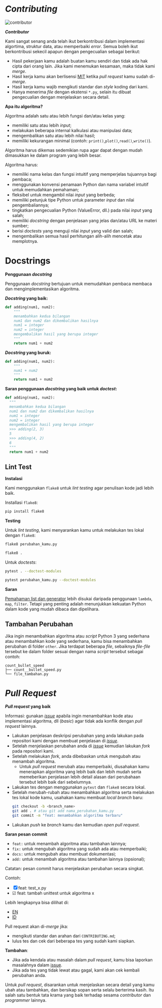 # *Contributing*
![contributor](https://img.shields.io/github/contributors/bellshade/PythonAlgorithm?label=kontributor&style=for-the-badge)

***Contributor***

Kami sangat senang anda telah ikut berkontribusi dalam implementasi algortima, struktur data, atau memperbaiki *error*.
Semua boleh ikut berkontribusi sekecil apapun dengan pengecualian sebagai berikut:

- Hasil pekerjaan kamu adalah buatan kamu sendiri dan tidak ada hak cipta dari orang lain. Jika kami menemukan kesamaan, maka tidak kami *merge*.
- Hasil kerja kamu akan berlisensi [MIT](LICENSE) ketika *pull request* kamu sudah di-*merge*.
- Hasil kerja kamu wajib mengikuti standar dan *style* koding dari kami.
- Hanya menerima *file* dengan ekstensi ``*.py``, selain itu dibuat pengecualian dengan menjelaskan secara detail.

**Apa itu algoritma?**

Algoritma adalah satu atau lebih fungsi dan/atau kelas yang:

- memiliki satu atau lebih *input*;
- melakukan beberapa internal kalkulasi atau manipulasi data;
- mengembalikan satu atau lebih nilai hasil;
- memiliki kekurangan minimal (contoh: `print()`,`plot()`,`read()`,`write()`).

Algoritma harus dikemas sedemikian rupa agar dapat dengan mudah dimasukkan ke dalam program yang lebih besar.

Algoritma harus:

- memiliki nama kelas dan fungsi intuitif yang memperjelas tujuannya bagi pembaca;
- menggunakan konvensi penamaan Python dan nama variabel intuitif untuk memudahkan pemahaman;
- fleksibel untuk mengambil nilai *input* yang berbeda;
- memiliki petunjuk tipe Python untuk parameter *input* dan nilai pengembaliannya;
- tingkatkan pengecualian Python (ValueError, dll.) pada nilai *input* yang salah;
- memiliki *docstring* dengan penjelasan yang jelas dan/atau URL ke materi sumber;
- berisi *doctests* yang menguji nilai *input* yang valid dan salah;
- mengembalikan semua hasil perhitungan alih-alih mencetak atau memplotnya.

# Docstrings

**Penggunaan *docstring***

Penggunaan *docstring* bertujuan untuk memudahkan pembaca membaca dan mengimplementasikan algoritma.

***Docstring* yang baik:**

```py
def adding(num1, num2):
    """
    menambahkan kedua bilangan
    num1 dan num2 dan dikembalikan hasilnya
    num1 = integer
    num2 = integer
    mengembalikan hasil yang berupa integer
    """
    return num1 + num2
```

***Docstring* yang buruk:**

```py
def adding(num1, num2):
    """
    num1 + num2
    """
    return num1 + num2
```

**Saran penggunaan *docstring* yang baik untuk *doctest*:**

```py
def adding(num1, num2):
  """
  menambahkan kedua bilangan
  num1 dan num2 dan dikembalikan hasilnya
  num1 = integer
  num2 = integer
  mengembalikan hasil yang berupa integer
  >>> adding(2, 3)
  5
  >>> adding(4, 2)
  6
  """
  return num1 + num2
```

## Lint Test

**Instalasi**

Kami menggunakan ``flake8`` untuk *lint testing* agar penulisan kode jadi lebih baik.

Installasi ``flake8``:

```bash
pip install flake8
```

**Testing**

Untuk *lint testing*, kami menyarankan kamu untuk melakukan tes lokal dengan ``flake8``:

```bash
flake8 perubahan_kamu.py
```

```bash
flake8 .
```

Untuk *doctests*:

```bash
pytest . --doctest-modules
```

```bash
pytest perubahan_kamu.py --doctest-modules
```

**Saran**

[Pemahaman list dan generator](https://docs.python.org/3/tutorial/datastructures.html#list-comprehensions) lebih disukai daripada penggunaan `lambda`, `map`, `filter`. Tetapi yang penting adalah menunjukkan kekuatan Python dalam kode yang mudah dibaca dan dipelihara.

## Tambahan Perubahan

Jika ingin menambahkan algoritma atau *script* Python 3 yang sederhana atau menambahkan kode yang sederhana, kamu bisa menambahkan perubahan di folder `other`. Jika terdapat beberapa *file*, sebaiknya *file-file* tersebut ke dalam folder sesuai dengan nama *script* tersebut sebagai contoh:

```
count_bullet_speed
├── count__bullet_speed.py
└── file_tambahan.py
```

# *Pull Request*

***Pull request* yang baik**

Informasi: gunakan [*issue*](https://github.com/bellshade/Python/issues) apabila ingin menambahkan kode atau implementasi algoritma, dll (*basic*) agar tidak ada konflik dengan *pull request* lainnya.

- Lakukan penjelasan deskripsi perubahan yang anda lakukan pada repositori kami dengan membuat penjelasan di [*issue*](https://github.com/bellshade/Python/issues).
- Setelah menjelaskan perubahan anda di [*issue*](https://github.com/bellshade/Python/issues) kemudian lakukan *fork* pada repositori kami.
- Setelah melakukan *fork*, anda dibebaskan untuk mengubah atau menambah algoritma.
  - Untuk *pull request* merubah atau memperbaiki, diusahakan kamu menerapkan algoritma yang lebih baik dan lebih mudah serta memeberikan penjelasan lebih detail alasan dari perubahaan tersebut lebih baik dari sebelumnya.
- Lakukan tes dengan menggunakan ``pytest`` dan ``flake8`` secara lokal.
- Setelah merubah-rubah atau menambahkan algoritma serta melakukan tes lokal kode kamu, usahakan kamu membuat *local branch* baru:
  ```bash
  git checkout -b <branch_name>
  git add . # atau git add nama_perubahan_kamu.py
  git commit -m "feat: menambahkan algoritma terbaru"
  ```
- Lakukan *push* ke *branch* kamu dan kemudian *open pull request*.

**Saran pesan commit**

- `feat:` untuk menambah algoritma atau tambahan lainnya;
- `fix:` untuk mengubah algoritma yang sudah ada atau memperbaiki;
- `docs:` untuk mengubah atau membuat dokumentasi;
- `add:` untuk menambah algoritma atau tambahan lainnya (opsional); 

Catatan: pesan commit harus menjelaskan perubahan secara singkat.

Contoh: 
- &#9746; feat: test_x.py
- &#9745; feat: tambah unittest untuk algoritma x

Lebih lengkapnya bisa dilihat di:
- [EN](https://www.conventionalcommits.org/en/v1.0.0/)
- [ID](https://www.conventionalcommits.org/id/v1.0.0/)

Pull request akan di-*merge* jika:

- mengikuti standar dan arahan dari `CONTRIBUTING.md`;
- lulus tes dan cek dari beberapa tes yang sudah kami siapkan.

**Tambahan**:

- Jika ada kendala atau masalah dalam *pull request*, kamu bisa laporkan masalahnya dalam [issue](https://github.com/bellshade/PythonAlgorithm/issues).
- Jika ada tes yang tidak lewat atau gagal, kami akan cek kembali perubahan anda.

Untuk *pull request*, disarankan untuk menjelaskan secara detail yang kamu ubah atau tambahkan, dan bersikap sopan serta selalu berterima kasih. Itu salah satu bentuk tata krama yang baik terhadap sesama *contributor* dan *programmer* lainnya.
